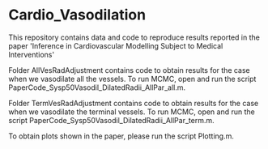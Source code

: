 # Cardio_Vasodilation

This repository contains data and code to reproduce results reported in the paper 'Inference in Cardiovascular Modelling Subject to Medical Interventions'

Folder AllVesRadAdjustment contains code to obtain results for the case when we vasodilate all the vessels. 
To run MCMC, open and run the script PaperCode_Sysp50Vasodil_DilatedRadii_AllPar_all.m.

Folder TermVesRadAdjustment contains code to obtain results for the case when we vasodilate the terminal vessels. 
To run MCMC, open and run the script PaperCode_Sysp50Vasodil_DilatedRadii_AllPar_term.m.

To obtain plots shown in the paper, please run the script Plotting.m.
